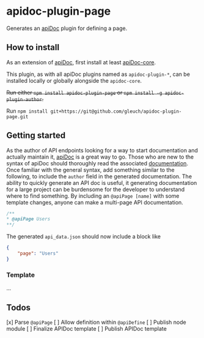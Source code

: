 # apidoc-plugin-page
Generates an [apiDoc](https://github.com/apidoc/apidoc) plugin for defining a page.

## How to install
As an extension of [apiDoc](https://github.com/apidoc/apidoc), first install at least [apiDoc-core](https://github.com/apidoc/apidoc-core).

This plugin, as with all apiDoc plugins named as `apidoc-plugin-*`, can be installed locally or globally alongside the `apidoc-core`. 

~~Run either `npm install apidoc-plugin-page` or `npm install -g apidoc-plugin-author`.~~

Run `npm install git+https://git@github.com/gleuch/apidoc-plugin-page.git`

## Getting started
As the author of API endpoints looking for a way to start documentation and actually maintain it, [apiDoc](https://github.com/apidoc/apidoc) is a great way to go.  Those who are new to the syntax of apiDoc should thoroughly read the associated [documentation](http://apidocjs.com/).  Once familiar with the general syntax, add something similar to the following, to include the `author` field in the generated documentation.
The ability to quickly generate an API doc is useful, it generating documentation for a large project can be burdensome for the developer to understand where to find something. By including an `@apiPage [name]` with some template changes, anyone can make a multi-page API documentation.

```js
/**
* @apiPage Users
**/
```

The generated `api_data.json` should now include a block like
``` json
{
    "page": "Users"
}
```

### Template

...


## Todos
[x] Parse `@apiPage`
[ ] Allow definition within `@apiDefine`
[ ] Publish node module
[ ] Finalize APIDoc template
[ ] Publish APIDoc template
